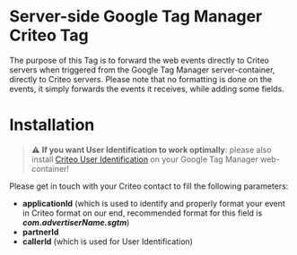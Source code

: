 # Server-side Google Tag Manager Criteo Tag

The purpose of this Tag is to forward the web events directly to Criteo servers when triggered from the Google Tag Manager server-container, directly to Criteo servers.
Please note that no formatting is done on the events, it simply forwards the events it receives, while adding some fields.

# Installation

> :warning: **If you want User Identification to work optimally**: please also install [Criteo User Identification](https://github.com/criteo/gtm-criteo-useridentification/) on your Google Tag Manager web-container!

Please get in touch with your Criteo contact to fill the following parameters: 

* **applicationId** (which is used to identify and properly format your event in Criteo format on our end, recommended format for this field is ***com.advertiserName.sgtm***)
* **partnerId**
* **callerId** (which is used for User Identification)
